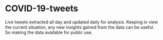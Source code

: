 # COVID-19-tweets
Live tweets extracted all day and updated daily for analysis. Keeping in view the current situation, any new insights gained from the data can be useful. So making the data available for public use.
